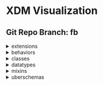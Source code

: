 # XDM Visualization
## Git Repo Branch: fb
<details>
<summary>extensions</summary>
<ul>
<details>
<summary>adobe</summary>
<ul>
<details>
<summary>b2b</summary>
<ul>
<details>
<summary>bizible</summary>
<ul>
<li><a href="http://opensource.adobe.com/xdmVisualization/prod/fb/adobe.b2b.bizible.bizible-account-details.html">bizible-account-details</a></li>
<li><a href="http://opensource.adobe.com/xdmVisualization/prod/fb/adobe.b2b.bizible.bizible-opportunity-details.html">bizible-opportunity-details</a></li>
<li><a href="http://opensource.adobe.com/xdmVisualization/prod/fb/adobe.b2b.bizible.bizible-person-details.html">bizible-person-details</a></li>
</ul>
</details>
<details>
<summary>marketo</summary>
<ul>
<li><a href="http://opensource.adobe.com/xdmVisualization/prod/fb/adobe.b2b.marketo.marketo-web-url.html">marketo-web-url</a></li>
</ul>
</details>
</ul>
</details>
<details>
<summary>experience</summary>
<ul>
<li><a href="http://opensource.adobe.com/xdmVisualization/prod/fb/adobe.experience.aam-experienceevent.html">aam-experienceevent</a></li>
<li><a href="http://opensource.adobe.com/xdmVisualization/prod/fb/adobe.experience.adcloud-experienceevent.html">adcloud-experienceevent</a></li>
<li><a href="http://opensource.adobe.com/xdmVisualization/prod/fb/adobe.experience.adcloud-profile.html">adcloud-profile</a></li>
<details>
<summary>adcloud</summary>
<ul>
<li><a href="http://opensource.adobe.com/xdmVisualization/prod/fb/adobe.experience.adcloud.adcloudsegment.html">adcloudsegment</a></li>
<li><a href="http://opensource.adobe.com/xdmVisualization/prod/fb/adobe.experience.adcloud.addeliverydetails.html">addeliverydetails</a></li>
<li><a href="http://opensource.adobe.com/xdmVisualization/prod/fb/adobe.experience.adcloud.advertisement.html">advertisement</a></li>
<li><a href="http://opensource.adobe.com/xdmVisualization/prod/fb/adobe.experience.adcloud.attributedconversionmodel.html">attributedconversionmodel</a></li>
<li><a href="http://opensource.adobe.com/xdmVisualization/prod/fb/adobe.experience.adcloud.campaign.html">campaign</a></li>
<li><a href="http://opensource.adobe.com/xdmVisualization/prod/fb/adobe.experience.adcloud.conversiondetails.html">conversiondetails</a></li>
<li><a href="http://opensource.adobe.com/xdmVisualization/prod/fb/adobe.experience.adcloud.creative.html">creative</a></li>
<li><a href="http://opensource.adobe.com/xdmVisualization/prod/fb/adobe.experience.adcloud.creative-event.html">creative-event</a></li>
<details>
<summary>dsp</summary>
<ul>
<li><a href="http://opensource.adobe.com/xdmVisualization/prod/fb/adobe.experience.adcloud.dsp.account.html">account</a></li>
<li><a href="http://opensource.adobe.com/xdmVisualization/prod/fb/adobe.experience.adcloud.dsp.advertisement.html">advertisement</a></li>
<li><a href="http://opensource.adobe.com/xdmVisualization/prod/fb/adobe.experience.adcloud.dsp.advertiser.html">advertiser</a></li>
<li><a href="http://opensource.adobe.com/xdmVisualization/prod/fb/adobe.experience.adcloud.dsp.campaign.html">campaign</a></li>
<li><a href="http://opensource.adobe.com/xdmVisualization/prod/fb/adobe.experience.adcloud.dsp.package.html">package</a></li>
<li><a href="http://opensource.adobe.com/xdmVisualization/prod/fb/adobe.experience.adcloud.dsp.placement.html">placement</a></li>
<li><a href="http://opensource.adobe.com/xdmVisualization/prod/fb/adobe.experience.adcloud.dsp.promotedvideo.html">promotedvideo</a></li>
<li><a href="http://opensource.adobe.com/xdmVisualization/prod/fb/adobe.experience.adcloud.dsp.site.html">site</a></li>
</ul>
</details>
<li><a href="http://opensource.adobe.com/xdmVisualization/prod/fb/adobe.experience.adcloud.experienceevent-all.html">experienceevent-all</a></li>
<li><a href="http://opensource.adobe.com/xdmVisualization/prod/fb/adobe.experience.adcloud.fees.html">fees</a></li>
<li><a href="http://opensource.adobe.com/xdmVisualization/prod/fb/adobe.experience.adcloud.inventory.html">inventory</a></li>
<li><a href="http://opensource.adobe.com/xdmVisualization/prod/fb/adobe.experience.adcloud.partnerdata.html">partnerdata</a></li>
<li><a href="http://opensource.adobe.com/xdmVisualization/prod/fb/adobe.experience.adcloud.productdetails.html">productdetails</a></li>
<li><a href="http://opensource.adobe.com/xdmVisualization/prod/fb/adobe.experience.adcloud.profile-all.html">profile-all</a></li>
<details>
<summary>searchads</summary>
<ul>
<li><a href="http://opensource.adobe.com/xdmVisualization/prod/fb/adobe.experience.adcloud.searchads.account.html">account</a></li>
<li><a href="http://opensource.adobe.com/xdmVisualization/prod/fb/adobe.experience.adcloud.searchads.adgroup.html">adgroup</a></li>
<li><a href="http://opensource.adobe.com/xdmVisualization/prod/fb/adobe.experience.adcloud.searchads.aggregateperformancebyad.html">aggregateperformancebyad</a></li>
<li><a href="http://opensource.adobe.com/xdmVisualization/prod/fb/adobe.experience.adcloud.searchads.aggregateperformancebyadbykeyword.html">aggregateperformancebyadbykeyword</a></li>
<li><a href="http://opensource.adobe.com/xdmVisualization/prod/fb/adobe.experience.adcloud.searchads.aggregateperformancebykeyword.html">aggregateperformancebykeyword</a></li>
<li><a href="http://opensource.adobe.com/xdmVisualization/prod/fb/adobe.experience.adcloud.searchads.campaign.html">campaign</a></li>
<li><a href="http://opensource.adobe.com/xdmVisualization/prod/fb/adobe.experience.adcloud.searchads.platform.html">platform</a></li>
<li><a href="http://opensource.adobe.com/xdmVisualization/prod/fb/adobe.experience.adcloud.searchads.portfolio.html">portfolio</a></li>
<li><a href="http://opensource.adobe.com/xdmVisualization/prod/fb/adobe.experience.adcloud.searchads.transactionproperties.html">transactionproperties</a></li>
</ul>
</details>
<details>
<summary>searchadvertising</summary>
<ul>
<li><a href="http://opensource.adobe.com/xdmVisualization/prod/fb/adobe.experience.adcloud.searchadvertising.account.html">account</a></li>
<li><a href="http://opensource.adobe.com/xdmVisualization/prod/fb/adobe.experience.adcloud.searchadvertising.adgroup.html">adgroup</a></li>
<li><a href="http://opensource.adobe.com/xdmVisualization/prod/fb/adobe.experience.adcloud.searchadvertising.aggregateperformancebyad.html">aggregateperformancebyad</a></li>
<li><a href="http://opensource.adobe.com/xdmVisualization/prod/fb/adobe.experience.adcloud.searchadvertising.aggregateperformancebyadbykeyword.html">aggregateperformancebyadbykeyword</a></li>
<li><a href="http://opensource.adobe.com/xdmVisualization/prod/fb/adobe.experience.adcloud.searchadvertising.aggregateperformancebykeyword.html">aggregateperformancebykeyword</a></li>
<li><a href="http://opensource.adobe.com/xdmVisualization/prod/fb/adobe.experience.adcloud.searchadvertising.campaign.html">campaign</a></li>
<li><a href="http://opensource.adobe.com/xdmVisualization/prod/fb/adobe.experience.adcloud.searchadvertising.portfolio.html">portfolio</a></li>
</ul>
</details>
<li><a href="http://opensource.adobe.com/xdmVisualization/prod/fb/adobe.experience.adcloud.segment.html">segment</a></li>
<li><a href="http://opensource.adobe.com/xdmVisualization/prod/fb/adobe.experience.adcloud.syncedremarketingaudience.html">syncedremarketingaudience</a></li>
</ul>
</details>
<li><a href="http://opensource.adobe.com/xdmVisualization/prod/fb/adobe.experience.aep-web-sdk-experienceevent.html">aep-web-sdk-experienceevent</a></li>
<li><a href="http://opensource.adobe.com/xdmVisualization/prod/fb/adobe.experience.analytics-experienceevent.html">analytics-experienceevent</a></li>
<details>
<summary>analytics</summary>
<ul>
<li><a href="http://opensource.adobe.com/xdmVisualization/prod/fb/adobe.experience.analytics.commerce.html">commerce</a></li>
<li><a href="http://opensource.adobe.com/xdmVisualization/prod/fb/adobe.experience.analytics.evars.html">evars</a></li>
<li><a href="http://opensource.adobe.com/xdmVisualization/prod/fb/adobe.experience.analytics.events.html">events</a></li>
<li><a href="http://opensource.adobe.com/xdmVisualization/prod/fb/adobe.experience.analytics.experienceevent-all.html">experienceevent-all</a></li>
<li><a href="http://opensource.adobe.com/xdmVisualization/prod/fb/adobe.experience.analytics.keyedlist.html">keyedlist</a></li>
<li><a href="http://opensource.adobe.com/xdmVisualization/prod/fb/adobe.experience.analytics.keyvalue.html">keyvalue</a></li>
<li><a href="http://opensource.adobe.com/xdmVisualization/prod/fb/adobe.experience.analytics.listdetails.html">listdetails</a></li>
<li><a href="http://opensource.adobe.com/xdmVisualization/prod/fb/adobe.experience.analytics.productlistitem.html">productlistitem</a></li>
</ul>
</details>
<details>
<summary>audiencemanager</summary>
<ul>
<li><a href="http://opensource.adobe.com/xdmVisualization/prod/fb/adobe.experience.audiencemanager.experienceevent-all.html">experienceevent-all</a></li>
<li><a href="http://opensource.adobe.com/xdmVisualization/prod/fb/adobe.experience.audiencemanager.segmentdefinition.html">segmentdefinition</a></li>
<li><a href="http://opensource.adobe.com/xdmVisualization/prod/fb/adobe.experience.audiencemanager.segmentfolder.html">segmentfolder</a></li>
</ul>
</details>
<li><a href="http://opensource.adobe.com/xdmVisualization/prod/fb/adobe.experience.campaign-experienceevent.html">campaign-experienceevent</a></li>
<details>
<summary>campaign</summary>
<ul>
<li><a href="http://opensource.adobe.com/xdmVisualization/prod/fb/adobe.experience.campaign.address.html">address</a></li>
<li><a href="http://opensource.adobe.com/xdmVisualization/prod/fb/adobe.experience.campaign.experienceevent-all.html">experienceevent-all</a></li>
<li><a href="http://opensource.adobe.com/xdmVisualization/prod/fb/adobe.experience.campaign.experienceevent-profile-owning-entities.html">experienceevent-profile-owning-entities</a></li>
<li><a href="http://opensource.adobe.com/xdmVisualization/prod/fb/adobe.experience.campaign.experienceevent-profile-personal-details.html">experienceevent-profile-personal-details</a></li>
<li><a href="http://opensource.adobe.com/xdmVisualization/prod/fb/adobe.experience.campaign.experienceevent-profile-preferences-details.html">experienceevent-profile-preferences-details</a></li>
<li><a href="http://opensource.adobe.com/xdmVisualization/prod/fb/adobe.experience.campaign.experienceevent-profile-push-details.html">experienceevent-profile-push-details</a></li>
<li><a href="http://opensource.adobe.com/xdmVisualization/prod/fb/adobe.experience.campaign.experienceevent-profile-segmentation.html">experienceevent-profile-segmentation</a></li>
<li><a href="http://opensource.adobe.com/xdmVisualization/prod/fb/adobe.experience.campaign.experienceevent-profile-subscriptions.html">experienceevent-profile-subscriptions</a></li>
<li><a href="http://opensource.adobe.com/xdmVisualization/prod/fb/adobe.experience.campaign.experienceevent-profile-test-profile.html">experienceevent-profile-test-profile</a></li>
<li><a href="http://opensource.adobe.com/xdmVisualization/prod/fb/adobe.experience.campaign.experienceevent-profile-work-details.html">experienceevent-profile-work-details</a></li>
<li><a href="http://opensource.adobe.com/xdmVisualization/prod/fb/adobe.experience.campaign.feedbackevent.html">feedbackevent</a></li>
<li><a href="http://opensource.adobe.com/xdmVisualization/prod/fb/adobe.experience.campaign.journeyaifatigue.html">journeyaifatigue</a></li>
<li><a href="http://opensource.adobe.com/xdmVisualization/prod/fb/adobe.experience.campaign.journeyaiscores.html">journeyaiscores</a></li>
<li><a href="http://opensource.adobe.com/xdmVisualization/prod/fb/adobe.experience.campaign.mutationevent.html">mutationevent</a></li>
<li><a href="http://opensource.adobe.com/xdmVisualization/prod/fb/adobe.experience.campaign.notificationsubscription.html">notificationsubscription</a></li>
<li><a href="http://opensource.adobe.com/xdmVisualization/prod/fb/adobe.experience.campaign.notificationsubscriptiontarget.html">notificationsubscriptiontarget</a></li>
<li><a href="http://opensource.adobe.com/xdmVisualization/prod/fb/adobe.experience.campaign.notificationunsubscriptiondetails.html">notificationunsubscriptiondetails</a></li>
<li><a href="http://opensource.adobe.com/xdmVisualization/prod/fb/adobe.experience.campaign.offer-detail.html">offer-detail</a></li>
<li><a href="http://opensource.adobe.com/xdmVisualization/prod/fb/adobe.experience.campaign.offer-proposition-detail.html">offer-proposition-detail</a></li>
<li><a href="http://opensource.adobe.com/xdmVisualization/prod/fb/adobe.experience.campaign.offer-response-detail.html">offer-response-detail</a></li>
<details>
<summary>orchestration</summary>
<ul>
<li><a href="http://opensource.adobe.com/xdmVisualization/prod/fb/adobe.experience.campaign.orchestration.eventid.html">eventid</a></li>
<li><a href="http://opensource.adobe.com/xdmVisualization/prod/fb/adobe.experience.campaign.orchestration.experienceevent.html">experienceevent</a></li>
<li><a href="http://opensource.adobe.com/xdmVisualization/prod/fb/adobe.experience.campaign.orchestration.orchestrationdetails.html">orchestrationdetails</a></li>
<li><a href="http://opensource.adobe.com/xdmVisualization/prod/fb/adobe.experience.campaign.orchestration.reportingevent.html">reportingevent</a></li>
<li><a href="http://opensource.adobe.com/xdmVisualization/prod/fb/adobe.experience.campaign.orchestration.reportingeventmetrics.html">reportingeventmetrics</a></li>
<li><a href="http://opensource.adobe.com/xdmVisualization/prod/fb/adobe.experience.campaign.orchestration.reportingexternalevent.html">reportingexternalevent</a></li>
</ul>
</details>
<li><a href="http://opensource.adobe.com/xdmVisualization/prod/fb/adobe.experience.campaign.profile-all.html">profile-all</a></li>
<li><a href="http://opensource.adobe.com/xdmVisualization/prod/fb/adobe.experience.campaign.profile-snapshot.html">profile-snapshot</a></li>
</ul>
</details>
<li><a href="http://opensource.adobe.com/xdmVisualization/prod/fb/adobe.experience.consumer-experienceevent.html">consumer-experienceevent</a></li>
<details>
<summary>customerJourneyManagement</summary>
<ul>
<li><a href="http://opensource.adobe.com/xdmVisualization/prod/fb/adobe.experience.customerJourneyManagement.message-delivery-feedback.html">message-delivery-feedback</a></li>
<li><a href="http://opensource.adobe.com/xdmVisualization/prod/fb/adobe.experience.customerJourneyManagement.message-interaction.html">message-interaction</a></li>
<li><a href="http://opensource.adobe.com/xdmVisualization/prod/fb/adobe.experience.customerJourneyManagement.messageexecution.html">messageexecution</a></li>
<li><a href="http://opensource.adobe.com/xdmVisualization/prod/fb/adobe.experience.customerJourneyManagement.messageprofile.html">messageprofile</a></li>
</ul>
</details>
<details>
<summary>decisioning</summary>
<ul>
<li><a href="http://opensource.adobe.com/xdmVisualization/prod/fb/adobe.experience.decisioning.activity.html">activity</a></li>
<li><a href="http://opensource.adobe.com/xdmVisualization/prod/fb/adobe.experience.decisioning.activity-detail.html">activity-detail</a></li>
<li><a href="http://opensource.adobe.com/xdmVisualization/prod/fb/adobe.experience.decisioning.calendar-constraint-details.html">calendar-constraint-details</a></li>
<li><a href="http://opensource.adobe.com/xdmVisualization/prod/fb/adobe.experience.decisioning.calendar-constraints.html">calendar-constraints</a></li>
<li><a href="http://opensource.adobe.com/xdmVisualization/prod/fb/adobe.experience.decisioning.content-component-details.html">content-component-details</a></li>
<li><a href="http://opensource.adobe.com/xdmVisualization/prod/fb/adobe.experience.decisioning.content-details.html">content-details</a></li>
<li><a href="http://opensource.adobe.com/xdmVisualization/prod/fb/adobe.experience.decisioning.contents.html">contents</a></li>
<li><a href="http://opensource.adobe.com/xdmVisualization/prod/fb/adobe.experience.decisioning.criteria.html">criteria</a></li>
<li><a href="http://opensource.adobe.com/xdmVisualization/prod/fb/adobe.experience.decisioning.criterion-details.html">criterion-details</a></li>
<li><a href="http://opensource.adobe.com/xdmVisualization/prod/fb/adobe.experience.decisioning.decisionevent.html">decisionevent</a></li>
<li><a href="http://opensource.adobe.com/xdmVisualization/prod/fb/adobe.experience.decisioning.decisionevent-all.html">decisionevent-all</a></li>
<li><a href="http://opensource.adobe.com/xdmVisualization/prod/fb/adobe.experience.decisioning.experienceevent-proposition-interaction.html">experienceevent-proposition-interaction</a></li>
<li><a href="http://opensource.adobe.com/xdmVisualization/prod/fb/adobe.experience.decisioning.fallback-content-option.html">fallback-content-option</a></li>
<li><a href="http://opensource.adobe.com/xdmVisualization/prod/fb/adobe.experience.decisioning.filter.html">filter</a></li>
<li><a href="http://opensource.adobe.com/xdmVisualization/prod/fb/adobe.experience.decisioning.interaction-measurement-details.html">interaction-measurement-details</a></li>
<li><a href="http://opensource.adobe.com/xdmVisualization/prod/fb/adobe.experience.decisioning.lifecycle-status.html">lifecycle-status</a></li>
<li><a href="http://opensource.adobe.com/xdmVisualization/prod/fb/adobe.experience.decisioning.option.html">option</a></li>
<li><a href="http://opensource.adobe.com/xdmVisualization/prod/fb/adobe.experience.decisioning.option-detail.html">option-detail</a></li>
<li><a href="http://opensource.adobe.com/xdmVisualization/prod/fb/adobe.experience.decisioning.option-selection-details.html">option-selection-details</a></li>
<li><a href="http://opensource.adobe.com/xdmVisualization/prod/fb/adobe.experience.decisioning.personalized-content-option.html">personalized-content-option</a></li>
<li><a href="http://opensource.adobe.com/xdmVisualization/prod/fb/adobe.experience.decisioning.placement.html">placement</a></li>
<li><a href="http://opensource.adobe.com/xdmVisualization/prod/fb/adobe.experience.decisioning.placement-detail.html">placement-detail</a></li>
<li><a href="http://opensource.adobe.com/xdmVisualization/prod/fb/adobe.experience.decisioning.profile-constraint-details.html">profile-constraint-details</a></li>
<li><a href="http://opensource.adobe.com/xdmVisualization/prod/fb/adobe.experience.decisioning.profile-constraints.html">profile-constraints</a></li>
<li><a href="http://opensource.adobe.com/xdmVisualization/prod/fb/adobe.experience.decisioning.proposition.html">proposition</a></li>
<li><a href="http://opensource.adobe.com/xdmVisualization/prod/fb/adobe.experience.decisioning.proposition-interaction-detail.html">proposition-interaction-detail</a></li>
<li><a href="http://opensource.adobe.com/xdmVisualization/prod/fb/adobe.experience.decisioning.proposition-metric-profile.html">proposition-metric-profile</a></li>
<li><a href="http://opensource.adobe.com/xdmVisualization/prod/fb/adobe.experience.decisioning.proposition-metric-total.html">proposition-metric-total</a></li>
<li><a href="http://opensource.adobe.com/xdmVisualization/prod/fb/adobe.experience.decisioning.ranking.html">ranking</a></li>
<li><a href="http://opensource.adobe.com/xdmVisualization/prod/fb/adobe.experience.decisioning.ranking-details.html">ranking-details</a></li>
<li><a href="http://opensource.adobe.com/xdmVisualization/prod/fb/adobe.experience.decisioning.scope-details.html">scope-details</a></li>
<li><a href="http://opensource.adobe.com/xdmVisualization/prod/fb/adobe.experience.decisioning.strategy-details.html">strategy-details</a></li>
<li><a href="http://opensource.adobe.com/xdmVisualization/prod/fb/adobe.experience.decisioning.tag.html">tag</a></li>
<li><a href="http://opensource.adobe.com/xdmVisualization/prod/fb/adobe.experience.decisioning.tags.html">tags</a></li>
</ul>
</details>
<li><a href="http://opensource.adobe.com/xdmVisualization/prod/fb/adobe.experience.experienceevent-edgeregion.html">experienceevent-edgeregion</a></li>
<li><a href="http://opensource.adobe.com/xdmVisualization/prod/fb/adobe.experience.facebook-conversion-event.html">facebook-conversion-event</a></li>
<li><a href="http://opensource.adobe.com/xdmVisualization/prod/fb/adobe.experience.implementations.html">implementations</a></li>
<li><a href="http://opensource.adobe.com/xdmVisualization/prod/fb/adobe.experience.implementations-ext.html">implementations-ext</a></li>
<details>
<summary>intelligentServices</summary>
<ul>
<li><a href="http://opensource.adobe.com/xdmVisualization/prod/fb/adobe.experience.intelligentServices.profile-journeyai-engagementscores.html">profile-journeyai-engagementscores</a></li>
<li><a href="http://opensource.adobe.com/xdmVisualization/prod/fb/adobe.experience.intelligentServices.profile-journeyai-sendtimeoptimization.html">profile-journeyai-sendtimeoptimization</a></li>
</ul>
</details>
<details>
<summary>journeyOrchestration</summary>
<ul>
<details>
<summary>stepEvents</summary>
<ul>
<li><a href="http://opensource.adobe.com/xdmVisualization/prod/fb/adobe.experience.journeyOrchestration.stepEvents.journeyClass.html">journeyClass</a></li>
<li><a href="http://opensource.adobe.com/xdmVisualization/prod/fb/adobe.experience.journeyOrchestration.stepEvents.journeyStepEventActionExecutionFieldsMixin.html">journeyStepEventActionExecutionFieldsMixin</a></li>
<li><a href="http://opensource.adobe.com/xdmVisualization/prod/fb/adobe.experience.journeyOrchestration.stepEvents.journeyStepEventClass.html">journeyStepEventClass</a></li>
<li><a href="http://opensource.adobe.com/xdmVisualization/prod/fb/adobe.experience.journeyOrchestration.stepEvents.journeyStepEventCommonFieldsMixin.html">journeyStepEventCommonFieldsMixin</a></li>
<li><a href="http://opensource.adobe.com/xdmVisualization/prod/fb/adobe.experience.journeyOrchestration.stepEvents.journeyStepEventDataFetchFieldsMixin.html">journeyStepEventDataFetchFieldsMixin</a></li>
<li><a href="http://opensource.adobe.com/xdmVisualization/prod/fb/adobe.experience.journeyOrchestration.stepEvents.journeyStepEventIdentityFieldsMixin.html">journeyStepEventIdentityFieldsMixin</a></li>
<li><a href="http://opensource.adobe.com/xdmVisualization/prod/fb/adobe.experience.journeyOrchestration.stepEvents.journeyStepEventJourneyFieldsMixin.html">journeyStepEventJourneyFieldsMixin</a></li>
</ul>
</details>
</ul>
</details>
<li><a href="http://opensource.adobe.com/xdmVisualization/prod/fb/adobe.experience.mobile-lifecycle-details-test.html">mobile-lifecycle-details-test</a></li>
<details>
<summary>offer-management</summary>
<ul>
<li><a href="http://opensource.adobe.com/xdmVisualization/prod/fb/adobe.experience.offer-management.offer-activity-detail.html">offer-activity-detail</a></li>
<li><a href="http://opensource.adobe.com/xdmVisualization/prod/fb/adobe.experience.offer-management.offer-detail.html">offer-detail</a></li>
<li><a href="http://opensource.adobe.com/xdmVisualization/prod/fb/adobe.experience.offer-management.proposition-response-detail.html">proposition-response-detail</a></li>
</ul>
</details>
<li><a href="http://opensource.adobe.com/xdmVisualization/prod/fb/adobe.experience.profile-edgeregion.html">profile-edgeregion</a></li>
<details>
<summary>profile</summary>
<ul>
<li><a href="http://opensource.adobe.com/xdmVisualization/prod/fb/adobe.experience.profile.experienceevent-shared.html">experienceevent-shared</a></li>
<li><a href="http://opensource.adobe.com/xdmVisualization/prod/fb/adobe.experience.profile.profile-all.html">profile-all</a></li>
</ul>
</details>
<li><a href="http://opensource.adobe.com/xdmVisualization/prod/fb/adobe.experience.target-experienceevent.html">target-experienceevent</a></li>
<details>
<summary>target</summary>
<ul>
<details>
<summary>activity</summary>
<ul>
<details>
<summary>activityevent</summary>
<ul>
<li><a href="http://opensource.adobe.com/xdmVisualization/prod/fb/adobe.experience.target.activity.activityevent.context.html">context</a></li>
<li><a href="http://opensource.adobe.com/xdmVisualization/prod/fb/adobe.experience.target.activity.activityevent.optionevent.html">optionevent</a></li>
<li><a href="http://opensource.adobe.com/xdmVisualization/prod/fb/adobe.experience.target.activity.activityevent.segmentevent.html">segmentevent</a></li>
</ul>
</details>
<li><a href="http://opensource.adobe.com/xdmVisualization/prod/fb/adobe.experience.target.activity.preview.html">preview</a></li>
</ul>
</details>
<li><a href="http://opensource.adobe.com/xdmVisualization/prod/fb/adobe.experience.target.experienceevent-all.html">experienceevent-all</a></li>
<li><a href="http://opensource.adobe.com/xdmVisualization/prod/fb/adobe.experience.target.experienceevent-shared.html">experienceevent-shared</a></li>
</ul>
</details>
</ul>
</details>
</ul>
</details>
<details>
<summary>airship</summary>
<ul>
<li><a href="http://opensource.adobe.com/xdmVisualization/prod/fb/airship.airship-event.html">airship-event</a></li>
</ul>
</details>
</ul>
</details>
<details>
<summary>behaviors</summary>
<ul>
<li><a href="http://opensource.adobe.com/xdmVisualization/prod/fb/behaviors.record.html">record</a></li>
<li><a href="http://opensource.adobe.com/xdmVisualization/prod/fb/behaviors.time-series.html">time-series</a></li>
</ul>
</details>
<details>
<summary>classes</summary>
<ul>
<details>
<summary>b2b</summary>
<ul>
<li><a href="http://opensource.adobe.com/xdmVisualization/prod/fb/classes.b2b.account.html">account</a></li>
<li><a href="http://opensource.adobe.com/xdmVisualization/prod/fb/classes.b2b.account-person.html">account-person</a></li>
<li><a href="http://opensource.adobe.com/xdmVisualization/prod/fb/classes.b2b.marketing-list.html">marketing-list</a></li>
<li><a href="http://opensource.adobe.com/xdmVisualization/prod/fb/classes.b2b.marketing-list-member.html">marketing-list-member</a></li>
<li><a href="http://opensource.adobe.com/xdmVisualization/prod/fb/classes.b2b.opportunity.html">opportunity</a></li>
<li><a href="http://opensource.adobe.com/xdmVisualization/prod/fb/classes.b2b.opportunity-contact-role.html">opportunity-contact-role</a></li>
<li><a href="http://opensource.adobe.com/xdmVisualization/prod/fb/classes.b2b.opportunity-person.html">opportunity-person</a></li>
</ul>
</details>
<li><a href="http://opensource.adobe.com/xdmVisualization/prod/fb/classes.campaign.html">campaign</a></li>
<li><a href="http://opensource.adobe.com/xdmVisualization/prod/fb/classes.campaign-member.html">campaign-member</a></li>
<li><a href="http://opensource.adobe.com/xdmVisualization/prod/fb/classes.experienceevent.html">experienceevent</a></li>
<details>
<summary>fsi</summary>
<ul>
<li><a href="http://opensource.adobe.com/xdmVisualization/prod/fb/classes.fsi.atm.html">atm</a></li>
<li><a href="http://opensource.adobe.com/xdmVisualization/prod/fb/classes.fsi.branch.html">branch</a></li>
</ul>
</details>
<li><a href="http://opensource.adobe.com/xdmVisualization/prod/fb/classes.graphs.html">graphs</a></li>
<li><a href="http://opensource.adobe.com/xdmVisualization/prod/fb/classes.product.html">product</a></li>
<li><a href="http://opensource.adobe.com/xdmVisualization/prod/fb/classes.profile.html">profile</a></li>
<li><a href="http://opensource.adobe.com/xdmVisualization/prod/fb/classes.promotion.html">promotion</a></li>
<li><a href="http://opensource.adobe.com/xdmVisualization/prod/fb/classes.segmentdefinition.html">segmentdefinition</a></li>
</ul>
</details>
<details>
<summary>datatypes</summary>
<ul>
<li><a href="http://opensource.adobe.com/xdmVisualization/prod/fb/datatypes.application.html">application</a></li>
<details>
<summary>auditing</summary>
<ul>
<li><a href="http://opensource.adobe.com/xdmVisualization/prod/fb/datatypes.auditing.auditable.html">auditable</a></li>
<li><a href="http://opensource.adobe.com/xdmVisualization/prod/fb/datatypes.auditing.external-source-system-audit.html">external-source-system-audit</a></li>
</ul>
</details>
<details>
<summary>b2b</summary>
<ul>
<li><a href="http://opensource.adobe.com/xdmVisualization/prod/fb/datatypes.b2b.account-organization.html">account-organization</a></li>
<li><a href="http://opensource.adobe.com/xdmVisualization/prod/fb/datatypes.b2b.organization.html">organization</a></li>
<li><a href="http://opensource.adobe.com/xdmVisualization/prod/fb/datatypes.b2b.orgunit.html">orgunit</a></li>
</ul>
</details>
<li><a href="http://opensource.adobe.com/xdmVisualization/prod/fb/datatypes.browserdetails.html">browserdetails</a></li>
<details>
<summary>channels</summary>
<ul>
<li><a href="http://opensource.adobe.com/xdmVisualization/prod/fb/datatypes.channels.application.html">application</a></li>
<li><a href="http://opensource.adobe.com/xdmVisualization/prod/fb/datatypes.channels.channel.html">channel</a></li>
<li><a href="http://opensource.adobe.com/xdmVisualization/prod/fb/datatypes.channels.phone.html">phone</a></li>
</ul>
</details>
<details>
<summary>consent</summary>
<ul>
<li><a href="http://opensource.adobe.com/xdmVisualization/prod/fb/datatypes.consent.consent-field.html">consent-field</a></li>
<li><a href="http://opensource.adobe.com/xdmVisualization/prod/fb/datatypes.consent.consent-preferences.html">consent-preferences</a></li>
<li><a href="http://opensource.adobe.com/xdmVisualization/prod/fb/datatypes.consent.consentstring.html">consentstring</a></li>
<li><a href="http://opensource.adobe.com/xdmVisualization/prod/fb/datatypes.consent.marketing-field-basic.html">marketing-field-basic</a></li>
<li><a href="http://opensource.adobe.com/xdmVisualization/prod/fb/datatypes.consent.marketing-field-subscription.html">marketing-field-subscription</a></li>
<li><a href="http://opensource.adobe.com/xdmVisualization/prod/fb/datatypes.consent.personalization-field.html">personalization-field</a></li>
</ul>
</details>
<li><a href="http://opensource.adobe.com/xdmVisualization/prod/fb/datatypes.currency.html">currency</a></li>
<details>
<summary>data</summary>
<ul>
<li><a href="http://opensource.adobe.com/xdmVisualization/prod/fb/datatypes.data.bounces.html">bounces</a></li>
<li><a href="http://opensource.adobe.com/xdmVisualization/prod/fb/datatypes.data.cart-abandons.html">cart-abandons</a></li>
<li><a href="http://opensource.adobe.com/xdmVisualization/prod/fb/datatypes.data.checkouts.html">checkouts</a></li>
<li><a href="http://opensource.adobe.com/xdmVisualization/prod/fb/datatypes.data.datasource.html">datasource</a></li>
<li><a href="http://opensource.adobe.com/xdmVisualization/prod/fb/datatypes.data.impressions.html">impressions</a></li>
<li><a href="http://opensource.adobe.com/xdmVisualization/prod/fb/datatypes.data.linkclicks.html">linkclicks</a></li>
<li><a href="http://opensource.adobe.com/xdmVisualization/prod/fb/datatypes.data.measure.html">measure</a></li>
<li><a href="http://opensource.adobe.com/xdmVisualization/prod/fb/datatypes.data.metricdefinition.html">metricdefinition</a></li>
<li><a href="http://opensource.adobe.com/xdmVisualization/prod/fb/datatypes.data.mirror-pages.html">mirror-pages</a></li>
<li><a href="http://opensource.adobe.com/xdmVisualization/prod/fb/datatypes.data.non-deliverables.html">non-deliverables</a></li>
<li><a href="http://opensource.adobe.com/xdmVisualization/prod/fb/datatypes.data.not-sent.html">not-sent</a></li>
<li><a href="http://opensource.adobe.com/xdmVisualization/prod/fb/datatypes.data.opens.html">opens</a></li>
<li><a href="http://opensource.adobe.com/xdmVisualization/prod/fb/datatypes.data.order.html">order</a></li>
<li><a href="http://opensource.adobe.com/xdmVisualization/prod/fb/datatypes.data.pageviews.html">pageviews</a></li>
<li><a href="http://opensource.adobe.com/xdmVisualization/prod/fb/datatypes.data.paymentitem.html">paymentitem</a></li>
<li><a href="http://opensource.adobe.com/xdmVisualization/prod/fb/datatypes.data.poi-entries.html">poi-entries</a></li>
<li><a href="http://opensource.adobe.com/xdmVisualization/prod/fb/datatypes.data.poi-exits.html">poi-exits</a></li>
<li><a href="http://opensource.adobe.com/xdmVisualization/prod/fb/datatypes.data.product-list-adds.html">product-list-adds</a></li>
<li><a href="http://opensource.adobe.com/xdmVisualization/prod/fb/datatypes.data.product-list-opens.html">product-list-opens</a></li>
<li><a href="http://opensource.adobe.com/xdmVisualization/prod/fb/datatypes.data.product-list-removals.html">product-list-removals</a></li>
<li><a href="http://opensource.adobe.com/xdmVisualization/prod/fb/datatypes.data.product-list-reopens.html">product-list-reopens</a></li>
<li><a href="http://opensource.adobe.com/xdmVisualization/prod/fb/datatypes.data.product-list-views.html">product-list-views</a></li>
<li><a href="http://opensource.adobe.com/xdmVisualization/prod/fb/datatypes.data.product-views.html">product-views</a></li>
<li><a href="http://opensource.adobe.com/xdmVisualization/prod/fb/datatypes.data.purchases.html">purchases</a></li>
<li><a href="http://opensource.adobe.com/xdmVisualization/prod/fb/datatypes.data.record-timeseries-events.html">record-timeseries-events</a></li>
<li><a href="http://opensource.adobe.com/xdmVisualization/prod/fb/datatypes.data.save-for-laters.html">save-for-laters</a></li>
<li><a href="http://opensource.adobe.com/xdmVisualization/prod/fb/datatypes.data.sends.html">sends</a></li>
<li><a href="http://opensource.adobe.com/xdmVisualization/prod/fb/datatypes.data.unsubscriptions.html">unsubscriptions</a></li>
<li><a href="http://opensource.adobe.com/xdmVisualization/prod/fb/datatypes.data.user-complaints.html">user-complaints</a></li>
</ul>
</details>
<details>
<summary>demographic</summary>
<ul>
<li><a href="http://opensource.adobe.com/xdmVisualization/prod/fb/datatypes.demographic.address.html">address</a></li>
<li><a href="http://opensource.adobe.com/xdmVisualization/prod/fb/datatypes.demographic.emailaddress.html">emailaddress</a></li>
<li><a href="http://opensource.adobe.com/xdmVisualization/prod/fb/datatypes.demographic.geo.html">geo</a></li>
<li><a href="http://opensource.adobe.com/xdmVisualization/prod/fb/datatypes.demographic.geounit.html">geounit</a></li>
<li><a href="http://opensource.adobe.com/xdmVisualization/prod/fb/datatypes.demographic.phonenumber.html">phonenumber</a></li>
<li><a href="http://opensource.adobe.com/xdmVisualization/prod/fb/datatypes.demographic.place.html">place</a></li>
</ul>
</details>
<li><a href="http://opensource.adobe.com/xdmVisualization/prod/fb/datatypes.device.html">device</a></li>
<li><a href="http://opensource.adobe.com/xdmVisualization/prod/fb/datatypes.enduserids.html">enduserids</a></li>
<li><a href="http://opensource.adobe.com/xdmVisualization/prod/fb/datatypes.environment.html">environment</a></li>
<details>
<summary>external</summary>
<ul>
<details>
<summary>id3</summary>
<ul>
<li><a href="http://opensource.adobe.com/xdmVisualization/prod/fb/datatypes.external.id3.audio.html">audio</a></li>
</ul>
</details>
<details>
<summary>iptc</summary>
<ul>
<li><a href="http://opensource.adobe.com/xdmVisualization/prod/fb/datatypes.external.iptc.creator.html">creator</a></li>
<li><a href="http://opensource.adobe.com/xdmVisualization/prod/fb/datatypes.external.iptc.episode.html">episode</a></li>
<li><a href="http://opensource.adobe.com/xdmVisualization/prod/fb/datatypes.external.iptc.rating.html">rating</a></li>
<li><a href="http://opensource.adobe.com/xdmVisualization/prod/fb/datatypes.external.iptc.season.html">season</a></li>
<li><a href="http://opensource.adobe.com/xdmVisualization/prod/fb/datatypes.external.iptc.series.html">series</a></li>
</ul>
</details>
<details>
<summary>schema</summary>
<ul>
<li><a href="http://opensource.adobe.com/xdmVisualization/prod/fb/datatypes.external.schema.geocircle.html">geocircle</a></li>
<li><a href="http://opensource.adobe.com/xdmVisualization/prod/fb/datatypes.external.schema.geocoordinates.html">geocoordinates</a></li>
<li><a href="http://opensource.adobe.com/xdmVisualization/prod/fb/datatypes.external.schema.geoshape.html">geoshape</a></li>
</ul>
</details>
</ul>
</details>
<li><a href="http://opensource.adobe.com/xdmVisualization/prod/fb/datatypes.geo-interaction-details.html">geo-interaction-details</a></li>
<li><a href="http://opensource.adobe.com/xdmVisualization/prod/fb/datatypes.identity.html">identity</a></li>
<li><a href="http://opensource.adobe.com/xdmVisualization/prod/fb/datatypes.identityitem.html">identityitem</a></li>
<details>
<summary>industry-verticals</summary>
<ul>
<li><a href="http://opensource.adobe.com/xdmVisualization/prod/fb/datatypes.industry-verticals.comparisons.html">comparisons</a></li>
<li><a href="http://opensource.adobe.com/xdmVisualization/prod/fb/datatypes.industry-verticals.file-transfer.html">file-transfer</a></li>
<li><a href="http://opensource.adobe.com/xdmVisualization/prod/fb/datatypes.industry-verticals.financial-account.html">financial-account</a></li>
<li><a href="http://opensource.adobe.com/xdmVisualization/prod/fb/datatypes.industry-verticals.form-applications.html">form-applications</a></li>
<li><a href="http://opensource.adobe.com/xdmVisualization/prod/fb/datatypes.industry-verticals.implementationdetails.html">implementationdetails</a></li>
<li><a href="http://opensource.adobe.com/xdmVisualization/prod/fb/datatypes.industry-verticals.impressions.html">impressions</a></li>
<li><a href="http://opensource.adobe.com/xdmVisualization/prod/fb/datatypes.industry-verticals.internal-site-search.html">internal-site-search</a></li>
<li><a href="http://opensource.adobe.com/xdmVisualization/prod/fb/datatypes.industry-verticals.policy-details.html">policy-details</a></li>
<li><a href="http://opensource.adobe.com/xdmVisualization/prod/fb/datatypes.industry-verticals.selfservice.html">selfservice</a></li>
<li><a href="http://opensource.adobe.com/xdmVisualization/prod/fb/datatypes.industry-verticals.subscription.html">subscription</a></li>
<li><a href="http://opensource.adobe.com/xdmVisualization/prod/fb/datatypes.industry-verticals.tool-usage.html">tool-usage</a></li>
<li><a href="http://opensource.adobe.com/xdmVisualization/prod/fb/datatypes.industry-verticals.transaction.html">transaction</a></li>
</ul>
</details>
<details>
<summary>interactions</summary>
<ul>
<li><a href="http://opensource.adobe.com/xdmVisualization/prod/fb/datatypes.interactions.beacon-interaction-details.html">beacon-interaction-details</a></li>
<li><a href="http://opensource.adobe.com/xdmVisualization/prod/fb/datatypes.interactions.email-interaction.html">email-interaction</a></li>
<li><a href="http://opensource.adobe.com/xdmVisualization/prod/fb/datatypes.interactions.meeting-interaction.html">meeting-interaction</a></li>
<li><a href="http://opensource.adobe.com/xdmVisualization/prod/fb/datatypes.interactions.phone-interaction.html">phone-interaction</a></li>
<li><a href="http://opensource.adobe.com/xdmVisualization/prod/fb/datatypes.interactions.poi-interaction.html">poi-interaction</a></li>
</ul>
</details>
<details>
<summary>marketing</summary>
<ul>
<li><a href="http://opensource.adobe.com/xdmVisualization/prod/fb/datatypes.marketing.advertising.html">advertising</a></li>
<li><a href="http://opensource.adobe.com/xdmVisualization/prod/fb/datatypes.marketing.advertising-break.html">advertising-break</a></li>
<li><a href="http://opensource.adobe.com/xdmVisualization/prod/fb/datatypes.marketing.advertising-timed-asset-reference.html">advertising-timed-asset-reference</a></li>
<li><a href="http://opensource.adobe.com/xdmVisualization/prod/fb/datatypes.marketing.advertising-timed-asset-view-details.html">advertising-timed-asset-view-details</a></li>
<li><a href="http://opensource.adobe.com/xdmVisualization/prod/fb/datatypes.marketing.adviewability.html">adviewability</a></li>
<li><a href="http://opensource.adobe.com/xdmVisualization/prod/fb/datatypes.marketing.commerce.html">commerce</a></li>
<li><a href="http://opensource.adobe.com/xdmVisualization/prod/fb/datatypes.marketing.direct-marketing.html">direct-marketing</a></li>
<li><a href="http://opensource.adobe.com/xdmVisualization/prod/fb/datatypes.marketing.directmarketing-address.html">directmarketing-address</a></li>
<li><a href="http://opensource.adobe.com/xdmVisualization/prod/fb/datatypes.marketing.directmarketing-emailaddress.html">directmarketing-emailaddress</a></li>
<li><a href="http://opensource.adobe.com/xdmVisualization/prod/fb/datatypes.marketing.directmarketing-phonenumber.html">directmarketing-phonenumber</a></li>
<li><a href="http://opensource.adobe.com/xdmVisualization/prod/fb/datatypes.marketing.marketing.html">marketing</a></li>
</ul>
</details>
<details>
<summary>media</summary>
<ul>
<li><a href="http://opensource.adobe.com/xdmVisualization/prod/fb/datatypes.media.media.html">media</a></li>
<li><a href="http://opensource.adobe.com/xdmVisualization/prod/fb/datatypes.media.media-timed.html">media-timed</a></li>
<li><a href="http://opensource.adobe.com/xdmVisualization/prod/fb/datatypes.media.media-timed-asset-reference.html">media-timed-asset-reference</a></li>
<li><a href="http://opensource.adobe.com/xdmVisualization/prod/fb/datatypes.media.media-timed-asset-view-details.html">media-timed-asset-view-details</a></li>
<li><a href="http://opensource.adobe.com/xdmVisualization/prod/fb/datatypes.media.media-timed-audio.html">media-timed-audio</a></li>
<li><a href="http://opensource.adobe.com/xdmVisualization/prod/fb/datatypes.media.media-timed-chapter.html">media-timed-chapter</a></li>
<li><a href="http://opensource.adobe.com/xdmVisualization/prod/fb/datatypes.media.media-timed-chapter-asset-reference.html">media-timed-chapter-asset-reference</a></li>
<li><a href="http://opensource.adobe.com/xdmVisualization/prod/fb/datatypes.media.media-timed-chapter-view-details.html">media-timed-chapter-view-details</a></li>
<li><a href="http://opensource.adobe.com/xdmVisualization/prod/fb/datatypes.media.media-timed-qoe.html">media-timed-qoe</a></li>
</ul>
</details>
<li><a href="http://opensource.adobe.com/xdmVisualization/prod/fb/datatypes.namespace.html">namespace</a></li>
<li><a href="http://opensource.adobe.com/xdmVisualization/prod/fb/datatypes.optinout.html">optinout</a></li>
<li><a href="http://opensource.adobe.com/xdmVisualization/prod/fb/datatypes.optinout-additional-details.html">optinout-additional-details</a></li>
<details>
<summary>person</summary>
<ul>
<li><a href="http://opensource.adobe.com/xdmVisualization/prod/fb/datatypes.person.person.html">person</a></li>
<li><a href="http://opensource.adobe.com/xdmVisualization/prod/fb/datatypes.person.person-name.html">person-name</a></li>
</ul>
</details>
<li><a href="http://opensource.adobe.com/xdmVisualization/prod/fb/datatypes.placecontext.html">placecontext</a></li>
<li><a href="http://opensource.adobe.com/xdmVisualization/prod/fb/datatypes.player-state.html">player-state</a></li>
<li><a href="http://opensource.adobe.com/xdmVisualization/prod/fb/datatypes.poi-detail.html">poi-detail</a></li>
<li><a href="http://opensource.adobe.com/xdmVisualization/prod/fb/datatypes.product.html">product</a></li>
<li><a href="http://opensource.adobe.com/xdmVisualization/prod/fb/datatypes.productlistitem.html">productlistitem</a></li>
<li><a href="http://opensource.adobe.com/xdmVisualization/prod/fb/datatypes.profilestitch.html">profilestitch</a></li>
<li><a href="http://opensource.adobe.com/xdmVisualization/prod/fb/datatypes.profilestitchidentity.html">profilestitchidentity</a></li>
<li><a href="http://opensource.adobe.com/xdmVisualization/prod/fb/datatypes.pushdetail.html">pushdetail</a></li>
<li><a href="http://opensource.adobe.com/xdmVisualization/prod/fb/datatypes.pushnotificationtoken.html">pushnotificationtoken</a></li>
<li><a href="http://opensource.adobe.com/xdmVisualization/prod/fb/datatypes.search.html">search</a></li>
<li><a href="http://opensource.adobe.com/xdmVisualization/prod/fb/datatypes.segmentidentity.html">segmentidentity</a></li>
<li><a href="http://opensource.adobe.com/xdmVisualization/prod/fb/datatypes.segmentmembership.html">segmentmembership</a></li>
<li><a href="http://opensource.adobe.com/xdmVisualization/prod/fb/datatypes.segmentmembershipitem.html">segmentmembershipitem</a></li>
<details>
<summary>web</summary>
<ul>
<li><a href="http://opensource.adobe.com/xdmVisualization/prod/fb/datatypes.web.webinfo.html">webinfo</a></li>
<li><a href="http://opensource.adobe.com/xdmVisualization/prod/fb/datatypes.web.webinteraction.html">webinteraction</a></li>
<li><a href="http://opensource.adobe.com/xdmVisualization/prod/fb/datatypes.web.webpagedetails.html">webpagedetails</a></li>
<li><a href="http://opensource.adobe.com/xdmVisualization/prod/fb/datatypes.web.webreferrer.html">webreferrer</a></li>
</ul>
</details>
</ul>
</details>
<details>
<summary>mixins</summary>
<ul>
<details>
<summary>account</summary>
<ul>
<li><a href="http://opensource.adobe.com/xdmVisualization/prod/fb/mixins.account.account-details.html">account-details</a></li>
<li><a href="http://opensource.adobe.com/xdmVisualization/prod/fb/mixins.account.related-accounts.html">related-accounts</a></li>
</ul>
</details>
<details>
<summary>campaign-member</summary>
<ul>
<li><a href="http://opensource.adobe.com/xdmVisualization/prod/fb/mixins.campaign-member.campaign-member-details.html">campaign-member-details</a></li>
</ul>
</details>
<details>
<summary>campaign</summary>
<ul>
<li><a href="http://opensource.adobe.com/xdmVisualization/prod/fb/mixins.campaign.campaign-details.html">campaign-details</a></li>
</ul>
</details>
<details>
<summary>experience-event</summary>
<ul>
<details>
<summary>events</summary>
<ul>
<li><a href="http://opensource.adobe.com/xdmVisualization/prod/fb/mixins.experience-event.events.add-to-list.html">add-to-list</a></li>
<li><a href="http://opensource.adobe.com/xdmVisualization/prod/fb/mixins.experience-event.events.add-to-opportunity.html">add-to-opportunity</a></li>
<li><a href="http://opensource.adobe.com/xdmVisualization/prod/fb/mixins.experience-event.events.convert-lead.html">convert-lead</a></li>
<li><a href="http://opensource.adobe.com/xdmVisualization/prod/fb/mixins.experience-event.events.emailbounced.html">emailbounced</a></li>
<li><a href="http://opensource.adobe.com/xdmVisualization/prod/fb/mixins.experience-event.events.emailbouncedsoft.html">emailbouncedsoft</a></li>
<li><a href="http://opensource.adobe.com/xdmVisualization/prod/fb/mixins.experience-event.events.emailclicked.html">emailclicked</a></li>
<li><a href="http://opensource.adobe.com/xdmVisualization/prod/fb/mixins.experience-event.events.emaildelivered.html">emaildelivered</a></li>
<li><a href="http://opensource.adobe.com/xdmVisualization/prod/fb/mixins.experience-event.events.emailopened.html">emailopened</a></li>
<li><a href="http://opensource.adobe.com/xdmVisualization/prod/fb/mixins.experience-event.events.emailunsubscribed.html">emailunsubscribed</a></li>
<li><a href="http://opensource.adobe.com/xdmVisualization/prod/fb/mixins.experience-event.events.formfilledout.html">formfilledout</a></li>
<li><a href="http://opensource.adobe.com/xdmVisualization/prod/fb/mixins.experience-event.events.interesting-moment.html">interesting-moment</a></li>
<li><a href="http://opensource.adobe.com/xdmVisualization/prod/fb/mixins.experience-event.events.linkclicks.html">linkclicks</a></li>
<li><a href="http://opensource.adobe.com/xdmVisualization/prod/fb/mixins.experience-event.events.new-lead.html">new-lead</a></li>
<li><a href="http://opensource.adobe.com/xdmVisualization/prod/fb/mixins.experience-event.events.opportunityupdated.html">opportunityupdated</a></li>
<li><a href="http://opensource.adobe.com/xdmVisualization/prod/fb/mixins.experience-event.events.remove-from-list.html">remove-from-list</a></li>
<li><a href="http://opensource.adobe.com/xdmVisualization/prod/fb/mixins.experience-event.events.remove-from-opportunity.html">remove-from-opportunity</a></li>
<li><a href="http://opensource.adobe.com/xdmVisualization/prod/fb/mixins.experience-event.events.scorechanged.html">scorechanged</a></li>
<li><a href="http://opensource.adobe.com/xdmVisualization/prod/fb/mixins.experience-event.events.statusincampaignprogressionchanged.html">statusincampaignprogressionchanged</a></li>
<li><a href="http://opensource.adobe.com/xdmVisualization/prod/fb/mixins.experience-event.events.visit-webpage.html">visit-webpage</a></li>
</ul>
</details>
<li><a href="http://opensource.adobe.com/xdmVisualization/prod/fb/mixins.experience-event.experienceevent-advertising.html">experienceevent-advertising</a></li>
<li><a href="http://opensource.adobe.com/xdmVisualization/prod/fb/mixins.experience-event.experienceevent-application.html">experienceevent-application</a></li>
<li><a href="http://opensource.adobe.com/xdmVisualization/prod/fb/mixins.experience-event.experienceevent-card-actions.html">experienceevent-card-actions</a></li>
<li><a href="http://opensource.adobe.com/xdmVisualization/prod/fb/mixins.experience-event.experienceevent-channel.html">experienceevent-channel</a></li>
<li><a href="http://opensource.adobe.com/xdmVisualization/prod/fb/mixins.experience-event.experienceevent-commerce.html">experienceevent-commerce</a></li>
<li><a href="http://opensource.adobe.com/xdmVisualization/prod/fb/mixins.experience-event.experienceevent-consumer.html">experienceevent-consumer</a></li>
<li><a href="http://opensource.adobe.com/xdmVisualization/prod/fb/mixins.experience-event.experienceevent-directmarketing.html">experienceevent-directmarketing</a></li>
<li><a href="http://opensource.adobe.com/xdmVisualization/prod/fb/mixins.experience-event.experienceevent-enduserids.html">experienceevent-enduserids</a></li>
<li><a href="http://opensource.adobe.com/xdmVisualization/prod/fb/mixins.experience-event.experienceevent-environment-details.html">experienceevent-environment-details</a></li>
<li><a href="http://opensource.adobe.com/xdmVisualization/prod/fb/mixins.experience-event.experienceevent-file-download-details.html">experienceevent-file-download-details</a></li>
<li><a href="http://opensource.adobe.com/xdmVisualization/prod/fb/mixins.experience-event.experienceevent-file-upload-details.html">experienceevent-file-upload-details</a></li>
<li><a href="http://opensource.adobe.com/xdmVisualization/prod/fb/mixins.experience-event.experienceevent-financial-account-creation-steps.html">experienceevent-financial-account-creation-steps</a></li>
<li><a href="http://opensource.adobe.com/xdmVisualization/prod/fb/mixins.experience-event.experienceevent-financial-calculator-steps.html">experienceevent-financial-calculator-steps</a></li>
<li><a href="http://opensource.adobe.com/xdmVisualization/prod/fb/mixins.experience-event.experienceevent-implementation-details.html">experienceevent-implementation-details</a></li>
<li><a href="http://opensource.adobe.com/xdmVisualization/prod/fb/mixins.experience-event.experienceevent-knowledge-base-details.html">experienceevent-knowledge-base-details</a></li>
<li><a href="http://opensource.adobe.com/xdmVisualization/prod/fb/mixins.experience-event.experienceevent-loan-details.html">experienceevent-loan-details</a></li>
<li><a href="http://opensource.adobe.com/xdmVisualization/prod/fb/mixins.experience-event.experienceevent-marketing.html">experienceevent-marketing</a></li>
<li><a href="http://opensource.adobe.com/xdmVisualization/prod/fb/mixins.experience-event.experienceevent-media.html">experienceevent-media</a></li>
<li><a href="http://opensource.adobe.com/xdmVisualization/prod/fb/mixins.experience-event.experienceevent-offer-impression-details.html">experienceevent-offer-impression-details</a></li>
<li><a href="http://opensource.adobe.com/xdmVisualization/prod/fb/mixins.experience-event.experienceevent-paperless-enrollment-steps.html">experienceevent-paperless-enrollment-steps</a></li>
<li><a href="http://opensource.adobe.com/xdmVisualization/prod/fb/mixins.experience-event.experienceevent-personal-finance-details.html">experienceevent-personal-finance-details</a></li>
<li><a href="http://opensource.adobe.com/xdmVisualization/prod/fb/mixins.experience-event.experienceevent-privacy.html">experienceevent-privacy</a></li>
<li><a href="http://opensource.adobe.com/xdmVisualization/prod/fb/mixins.experience-event.experienceevent-profile-stitch.html">experienceevent-profile-stitch</a></li>
<li><a href="http://opensource.adobe.com/xdmVisualization/prod/fb/mixins.experience-event.experienceevent-pushtracking.html">experienceevent-pushtracking</a></li>
<li><a href="http://opensource.adobe.com/xdmVisualization/prod/fb/mixins.experience-event.experienceevent-quote-request-steps.html">experienceevent-quote-request-steps</a></li>
<li><a href="http://opensource.adobe.com/xdmVisualization/prod/fb/mixins.experience-event.experienceevent-referral-steps.html">experienceevent-referral-steps</a></li>
<li><a href="http://opensource.adobe.com/xdmVisualization/prod/fb/mixins.experience-event.experienceevent-request-credit-score-steps.html">experienceevent-request-credit-score-steps</a></li>
<li><a href="http://opensource.adobe.com/xdmVisualization/prod/fb/mixins.experience-event.experienceevent-search.html">experienceevent-search</a></li>
<li><a href="http://opensource.adobe.com/xdmVisualization/prod/fb/mixins.experience-event.experienceevent-segmentmembership.html">experienceevent-segmentmembership</a></li>
<li><a href="http://opensource.adobe.com/xdmVisualization/prod/fb/mixins.experience-event.experienceevent-service-payment-details.html">experienceevent-service-payment-details</a></li>
<li><a href="http://opensource.adobe.com/xdmVisualization/prod/fb/mixins.experience-event.experienceevent-social-network-usage-details.html">experienceevent-social-network-usage-details</a></li>
<li><a href="http://opensource.adobe.com/xdmVisualization/prod/fb/mixins.experience-event.experienceevent-support-request.html">experienceevent-support-request</a></li>
<li><a href="http://opensource.adobe.com/xdmVisualization/prod/fb/mixins.experience-event.experienceevent-support-site-search.html">experienceevent-support-site-search</a></li>
<li><a href="http://opensource.adobe.com/xdmVisualization/prod/fb/mixins.experience-event.experienceevent-survey-response-details.html">experienceevent-survey-response-details</a></li>
<li><a href="http://opensource.adobe.com/xdmVisualization/prod/fb/mixins.experience-event.experienceevent-technical-details.html">experienceevent-technical-details</a></li>
<li><a href="http://opensource.adobe.com/xdmVisualization/prod/fb/mixins.experience-event.experienceevent-user-login-process.html">experienceevent-user-login-process</a></li>
<li><a href="http://opensource.adobe.com/xdmVisualization/prod/fb/mixins.experience-event.experienceevent-web.html">experienceevent-web</a></li>
<details>
<summary>industry-verticals</summary>
<ul>
<li><a href="http://opensource.adobe.com/xdmVisualization/prod/fb/mixins.experience-event.industry-verticals.experienceevent-alert-impressions.html">experienceevent-alert-impressions</a></li>
<li><a href="http://opensource.adobe.com/xdmVisualization/prod/fb/mixins.experience-event.industry-verticals.experienceevent-alert-setup-steps.html">experienceevent-alert-setup-steps</a></li>
<li><a href="http://opensource.adobe.com/xdmVisualization/prod/fb/mixins.experience-event.industry-verticals.experienceevent-appointment-request-steps.html">experienceevent-appointment-request-steps</a></li>
<li><a href="http://opensource.adobe.com/xdmVisualization/prod/fb/mixins.experience-event.industry-verticals.experienceevent-autopay-enrollment-details.html">experienceevent-autopay-enrollment-details</a></li>
<li><a href="http://opensource.adobe.com/xdmVisualization/prod/fb/mixins.experience-event.industry-verticals.experienceevent-balance-transfers.html">experienceevent-balance-transfers</a></li>
<li><a href="http://opensource.adobe.com/xdmVisualization/prod/fb/mixins.experience-event.industry-verticals.experienceevent-bill-pay-steps.html">experienceevent-bill-pay-steps</a></li>
<li><a href="http://opensource.adobe.com/xdmVisualization/prod/fb/mixins.experience-event.industry-verticals.experienceevent-card-application-process.html">experienceevent-card-application-process</a></li>
<li><a href="http://opensource.adobe.com/xdmVisualization/prod/fb/mixins.experience-event.industry-verticals.experienceevent-claim-process.html">experienceevent-claim-process</a></li>
<li><a href="http://opensource.adobe.com/xdmVisualization/prod/fb/mixins.experience-event.industry-verticals.experienceevent-contact-request-details.html">experienceevent-contact-request-details</a></li>
<li><a href="http://opensource.adobe.com/xdmVisualization/prod/fb/mixins.experience-event.industry-verticals.experienceevent-credit-limit-increase-details.html">experienceevent-credit-limit-increase-details</a></li>
<li><a href="http://opensource.adobe.com/xdmVisualization/prod/fb/mixins.experience-event.industry-verticals.experienceevent-deposit-details.html">experienceevent-deposit-details</a></li>
<li><a href="http://opensource.adobe.com/xdmVisualization/prod/fb/mixins.experience-event.industry-verticals.experienceevent-device-details.html">experienceevent-device-details</a></li>
<li><a href="http://opensource.adobe.com/xdmVisualization/prod/fb/mixins.experience-event.industry-verticals.experienceevent-dining-reservation.html">experienceevent-dining-reservation</a></li>
<li><a href="http://opensource.adobe.com/xdmVisualization/prod/fb/mixins.experience-event.industry-verticals.experienceevent-dispute-steps.html">experienceevent-dispute-steps</a></li>
<li><a href="http://opensource.adobe.com/xdmVisualization/prod/fb/mixins.experience-event.industry-verticals.experienceevent-flight.html">experienceevent-flight</a></li>
<li><a href="http://opensource.adobe.com/xdmVisualization/prod/fb/mixins.experience-event.industry-verticals.experienceevent-flight-reservation.html">experienceevent-flight-reservation</a></li>
<li><a href="http://opensource.adobe.com/xdmVisualization/prod/fb/mixins.experience-event.industry-verticals.experienceevent-lodging-reservation.html">experienceevent-lodging-reservation</a></li>
<li><a href="http://opensource.adobe.com/xdmVisualization/prod/fb/mixins.experience-event.industry-verticals.experienceevent-prescription-details.html">experienceevent-prescription-details</a></li>
<li><a href="http://opensource.adobe.com/xdmVisualization/prod/fb/mixins.experience-event.industry-verticals.experienceevent-reservation-details.html">experienceevent-reservation-details</a></li>
<li><a href="http://opensource.adobe.com/xdmVisualization/prod/fb/mixins.experience-event.industry-verticals.experienceevent-reservation-search.html">experienceevent-reservation-search</a></li>
<li><a href="http://opensource.adobe.com/xdmVisualization/prod/fb/mixins.experience-event.industry-verticals.experienceevent-upgrade-details.html">experienceevent-upgrade-details</a></li>
<li><a href="http://opensource.adobe.com/xdmVisualization/prod/fb/mixins.experience-event.industry-verticals.experienceevent-upsell-details.html">experienceevent-upsell-details</a></li>
<li><a href="http://opensource.adobe.com/xdmVisualization/prod/fb/mixins.experience-event.industry-verticals.experienceevent-vehicle-reservation.html">experienceevent-vehicle-reservation</a></li>
<li><a href="http://opensource.adobe.com/xdmVisualization/prod/fb/mixins.experience-event.industry-verticals.experienceevent-watchlist-steps.html">experienceevent-watchlist-steps</a></li>
</ul>
</details>
</ul>
</details>
<details>
<summary>graphs</summary>
<ul>
<li><a href="http://opensource.adobe.com/xdmVisualization/prod/fb/mixins.graphs.graph.html">graph</a></li>
<li><a href="http://opensource.adobe.com/xdmVisualization/prod/fb/mixins.graphs.graph-edge.html">graph-edge</a></li>
<li><a href="http://opensource.adobe.com/xdmVisualization/prod/fb/mixins.graphs.graph-node.html">graph-node</a></li>
</ul>
</details>
<details>
<summary>opportunity-contact-role</summary>
<ul>
<li><a href="http://opensource.adobe.com/xdmVisualization/prod/fb/mixins.opportunity-contact-role.opportunity-contact-role-details.html">opportunity-contact-role-details</a></li>
</ul>
</details>
<details>
<summary>opportunity</summary>
<ul>
<li><a href="http://opensource.adobe.com/xdmVisualization/prod/fb/mixins.opportunity.opportunity-details.html">opportunity-details</a></li>
</ul>
</details>
<details>
<summary>product</summary>
<ul>
<li><a href="http://opensource.adobe.com/xdmVisualization/prod/fb/mixins.product.product-catalog.html">product-catalog</a></li>
<li><a href="http://opensource.adobe.com/xdmVisualization/prod/fb/mixins.product.product-catalog-category.html">product-catalog-category</a></li>
<li><a href="http://opensource.adobe.com/xdmVisualization/prod/fb/mixins.product.product-category.html">product-category</a></li>
<li><a href="http://opensource.adobe.com/xdmVisualization/prod/fb/mixins.product.product-identifiers.html">product-identifiers</a></li>
<li><a href="http://opensource.adobe.com/xdmVisualization/prod/fb/mixins.product.product-measurement.html">product-measurement</a></li>
</ul>
</details>
<details>
<summary>profile</summary>
<ul>
<li><a href="http://opensource.adobe.com/xdmVisualization/prod/fb/mixins.profile.b2b-person-components.html">b2b-person-components</a></li>
<li><a href="http://opensource.adobe.com/xdmVisualization/prod/fb/mixins.profile.b2b-person-details.html">b2b-person-details</a></li>
<li><a href="http://opensource.adobe.com/xdmVisualization/prod/fb/mixins.profile.profile-consents.html">profile-consents</a></li>
<li><a href="http://opensource.adobe.com/xdmVisualization/prod/fb/mixins.profile.profile-directmarketing.html">profile-directmarketing</a></li>
<li><a href="http://opensource.adobe.com/xdmVisualization/prod/fb/mixins.profile.profile-loyalty-details.html">profile-loyalty-details</a></li>
<li><a href="http://opensource.adobe.com/xdmVisualization/prod/fb/mixins.profile.profile-other-work-details.html">profile-other-work-details</a></li>
<li><a href="http://opensource.adobe.com/xdmVisualization/prod/fb/mixins.profile.profile-owning-entities.html">profile-owning-entities</a></li>
<li><a href="http://opensource.adobe.com/xdmVisualization/prod/fb/mixins.profile.profile-person-details.html">profile-person-details</a></li>
<li><a href="http://opensource.adobe.com/xdmVisualization/prod/fb/mixins.profile.profile-person-details-v2.html">profile-person-details-v2</a></li>
<li><a href="http://opensource.adobe.com/xdmVisualization/prod/fb/mixins.profile.profile-personal-details.html">profile-personal-details</a></li>
<li><a href="http://opensource.adobe.com/xdmVisualization/prod/fb/mixins.profile.profile-phones.html">profile-phones</a></li>
<li><a href="http://opensource.adobe.com/xdmVisualization/prod/fb/mixins.profile.profile-preferences-details.html">profile-preferences-details</a></li>
<li><a href="http://opensource.adobe.com/xdmVisualization/prod/fb/mixins.profile.profile-privacy.html">profile-privacy</a></li>
<li><a href="http://opensource.adobe.com/xdmVisualization/prod/fb/mixins.profile.profile-push-notification-details.html">profile-push-notification-details</a></li>
<li><a href="http://opensource.adobe.com/xdmVisualization/prod/fb/mixins.profile.profile-segmentation.html">profile-segmentation</a></li>
<li><a href="http://opensource.adobe.com/xdmVisualization/prod/fb/mixins.profile.profile-subscriptions.html">profile-subscriptions</a></li>
<li><a href="http://opensource.adobe.com/xdmVisualization/prod/fb/mixins.profile.profile-test-profile.html">profile-test-profile</a></li>
<li><a href="http://opensource.adobe.com/xdmVisualization/prod/fb/mixins.profile.profile-user-account-details.html">profile-user-account-details</a></li>
<li><a href="http://opensource.adobe.com/xdmVisualization/prod/fb/mixins.profile.profile-work-details.html">profile-work-details</a></li>
</ul>
</details>
<details>
<summary>segment-definition</summary>
<ul>
<li><a href="http://opensource.adobe.com/xdmVisualization/prod/fb/mixins.segment-definition.segmentdefinition-expression.html">segmentdefinition-expression</a></li>
</ul>
</details>
<details>
<summary>shared</summary>
<ul>
<li><a href="http://opensource.adobe.com/xdmVisualization/prod/fb/mixins.shared.external-source-system-audit-details.html">external-source-system-audit-details</a></li>
<li><a href="http://opensource.adobe.com/xdmVisualization/prod/fb/mixins.shared.identitymap.html">identitymap</a></li>
<li><a href="http://opensource.adobe.com/xdmVisualization/prod/fb/mixins.shared.person-identifier.html">person-identifier</a></li>
</ul>
</details>
</ul>
</details>
<details>
<summary>uberschemas</summary>
<ul>
<li><a href="http://opensource.adobe.com/xdmVisualization/prod/fb/uberschemas.account-generated.html">account-generated</a></li>
<li><a href="http://opensource.adobe.com/xdmVisualization/prod/fb/uberschemas.account-person-generated.html">account-person-generated</a></li>
<details>
<summary>automotive</summary>
<ul>
<li><a href="http://opensource.adobe.com/xdmVisualization/prod/fb/uberschemas.automotive.experienceevent-generated-automotive.html">experienceevent-generated-automotive</a></li>
<li><a href="http://opensource.adobe.com/xdmVisualization/prod/fb/uberschemas.automotive.profile-generated-automotive.html">profile-generated-automotive</a></li>
</ul>
</details>
<li><a href="http://opensource.adobe.com/xdmVisualization/prod/fb/uberschemas.campaign-generated.html">campaign-generated</a></li>
<li><a href="http://opensource.adobe.com/xdmVisualization/prod/fb/uberschemas.campaign-member-generated.html">campaign-member-generated</a></li>
<details>
<summary>education</summary>
<ul>
<li><a href="http://opensource.adobe.com/xdmVisualization/prod/fb/uberschemas.education.experienceevent-generated-education.html">experienceevent-generated-education</a></li>
<li><a href="http://opensource.adobe.com/xdmVisualization/prod/fb/uberschemas.education.profile-generated-education.html">profile-generated-education</a></li>
</ul>
</details>
<li><a href="http://opensource.adobe.com/xdmVisualization/prod/fb/uberschemas.experienceevent-generated.html">experienceevent-generated</a></li>
<details>
<summary>financial_services</summary>
<ul>
<li><a href="http://opensource.adobe.com/xdmVisualization/prod/fb/uberschemas.financial_services.experienceevent-generated-financial_services.html">experienceevent-generated-financial_services</a></li>
<li><a href="http://opensource.adobe.com/xdmVisualization/prod/fb/uberschemas.financial_services.profile-generated-financial_services.html">profile-generated-financial_services</a></li>
</ul>
</details>
<li><a href="http://opensource.adobe.com/xdmVisualization/prod/fb/uberschemas.graphs-generated.html">graphs-generated</a></li>
<details>
<summary>health_and_life_sciences</summary>
<ul>
<li><a href="http://opensource.adobe.com/xdmVisualization/prod/fb/uberschemas.health_and_life_sciences.experienceevent-generated-health_and_life_sciences.html">experienceevent-generated-health_and_life_sciences</a></li>
<li><a href="http://opensource.adobe.com/xdmVisualization/prod/fb/uberschemas.health_and_life_sciences.profile-generated-health_and_life_sciences.html">profile-generated-health_and_life_sciences</a></li>
</ul>
</details>
<details>
<summary>high_tech</summary>
<ul>
<li><a href="http://opensource.adobe.com/xdmVisualization/prod/fb/uberschemas.high_tech.experienceevent-generated-high_tech.html">experienceevent-generated-high_tech</a></li>
<li><a href="http://opensource.adobe.com/xdmVisualization/prod/fb/uberschemas.high_tech.profile-generated-high_tech.html">profile-generated-high_tech</a></li>
</ul>
</details>
<details>
<summary>manufacturing</summary>
<ul>
<li><a href="http://opensource.adobe.com/xdmVisualization/prod/fb/uberschemas.manufacturing.experienceevent-generated-manufacturing.html">experienceevent-generated-manufacturing</a></li>
<li><a href="http://opensource.adobe.com/xdmVisualization/prod/fb/uberschemas.manufacturing.profile-generated-manufacturing.html">profile-generated-manufacturing</a></li>
</ul>
</details>
<li><a href="http://opensource.adobe.com/xdmVisualization/prod/fb/uberschemas.marketing-list-generated.html">marketing-list-generated</a></li>
<li><a href="http://opensource.adobe.com/xdmVisualization/prod/fb/uberschemas.marketing-list-member-generated.html">marketing-list-member-generated</a></li>
<details>
<summary>media_and_entertainment</summary>
<ul>
<li><a href="http://opensource.adobe.com/xdmVisualization/prod/fb/uberschemas.media_and_entertainment.experienceevent-generated-media_and_entertainment.html">experienceevent-generated-media_and_entertainment</a></li>
<li><a href="http://opensource.adobe.com/xdmVisualization/prod/fb/uberschemas.media_and_entertainment.profile-generated-media_and_entertainment.html">profile-generated-media_and_entertainment</a></li>
</ul>
</details>
<li><a href="http://opensource.adobe.com/xdmVisualization/prod/fb/uberschemas.opportunity-contact-role-generated.html">opportunity-contact-role-generated</a></li>
<li><a href="http://opensource.adobe.com/xdmVisualization/prod/fb/uberschemas.opportunity-generated.html">opportunity-generated</a></li>
<li><a href="http://opensource.adobe.com/xdmVisualization/prod/fb/uberschemas.opportunity-person-generated.html">opportunity-person-generated</a></li>
<li><a href="http://opensource.adobe.com/xdmVisualization/prod/fb/uberschemas.product-generated.html">product-generated</a></li>
<li><a href="http://opensource.adobe.com/xdmVisualization/prod/fb/uberschemas.profile-generated.html">profile-generated</a></li>
<details>
<summary>public_sector</summary>
<ul>
<li><a href="http://opensource.adobe.com/xdmVisualization/prod/fb/uberschemas.public_sector.experienceevent-generated-public_sector.html">experienceevent-generated-public_sector</a></li>
<li><a href="http://opensource.adobe.com/xdmVisualization/prod/fb/uberschemas.public_sector.profile-generated-public_sector.html">profile-generated-public_sector</a></li>
</ul>
</details>
<details>
<summary>retail</summary>
<ul>
<li><a href="http://opensource.adobe.com/xdmVisualization/prod/fb/uberschemas.retail.experienceevent-generated-retail.html">experienceevent-generated-retail</a></li>
<li><a href="http://opensource.adobe.com/xdmVisualization/prod/fb/uberschemas.retail.profile-generated-retail.html">profile-generated-retail</a></li>
</ul>
</details>
<li><a href="http://opensource.adobe.com/xdmVisualization/prod/fb/uberschemas.segmentdefinition-generated.html">segmentdefinition-generated</a></li>
<details>
<summary>telecom</summary>
<ul>
<li><a href="http://opensource.adobe.com/xdmVisualization/prod/fb/uberschemas.telecom.experienceevent-generated-telecom.html">experienceevent-generated-telecom</a></li>
<li><a href="http://opensource.adobe.com/xdmVisualization/prod/fb/uberschemas.telecom.profile-generated-telecom.html">profile-generated-telecom</a></li>
</ul>
</details>
<details>
<summary>travel_and_hospitality</summary>
<ul>
<li><a href="http://opensource.adobe.com/xdmVisualization/prod/fb/uberschemas.travel_and_hospitality.experienceevent-generated-travel_and_hospitality.html">experienceevent-generated-travel_and_hospitality</a></li>
<li><a href="http://opensource.adobe.com/xdmVisualization/prod/fb/uberschemas.travel_and_hospitality.profile-generated-travel_and_hospitality.html">profile-generated-travel_and_hospitality</a></li>
</ul>
</details>
</ul>
</details>
